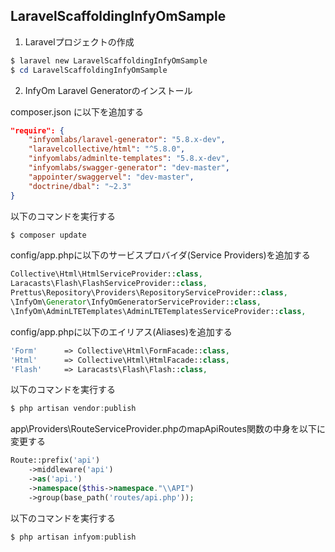 LaravelScaffoldingInfyOmSample
---

1. Laravelプロジェクトの作成

```powershell
$ laravel new LaravelScaffoldingInfyOmSample
$ cd LaravelScaffoldingInfyOmSample
```

2. InfyOm Laravel Generatorのインストール

composer.json に以下を追加する

```json
"require": {
    "infyomlabs/laravel-generator": "5.8.x-dev",
    "laravelcollective/html": "^5.8.0",
    "infyomlabs/adminlte-templates": "5.8.x-dev",
    "infyomlabs/swagger-generator": "dev-master",
    "appointer/swaggervel": "dev-master",
    "doctrine/dbal": "~2.3"
}

```

以下のコマンドを実行する

```powershell
$ composer update
```

config/app.phpに以下のサービスプロバイダ(Service Providers)を追加する

```php
Collective\Html\HtmlServiceProvider::class,
Laracasts\Flash\FlashServiceProvider::class,
Prettus\Repository\Providers\RepositoryServiceProvider::class,
\InfyOm\Generator\InfyOmGeneratorServiceProvider::class,
\InfyOm\AdminLTETemplates\AdminLTETemplatesServiceProvider::class,

```

config/app.phpに以下のエイリアス(Aliases)を追加する

```php
'Form'      => Collective\Html\FormFacade::class,
'Html'      => Collective\Html\HtmlFacade::class,
'Flash'     => Laracasts\Flash\Flash::class,

```

以下のコマンドを実行する

```powershell
$ php artisan vendor:publish
```

app\Providers\RouteServiceProvider.phpのmapApiRoutes関数の中身を以下に変更する

```php
Route::prefix('api')
    ->middleware('api')
    ->as('api.')
    ->namespace($this->namespace."\\API")
    ->group(base_path('routes/api.php'));

```

以下のコマンドを実行する

```powershell
$ php artisan infyom:publish
```
